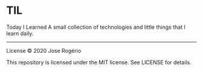 # TIL
Today I Learned
A small collection of technologies and little things that I learn daily.

---
License
© 2020 Jose Rogério

This repository is licensed under the MIT license. See LICENSE for details.
